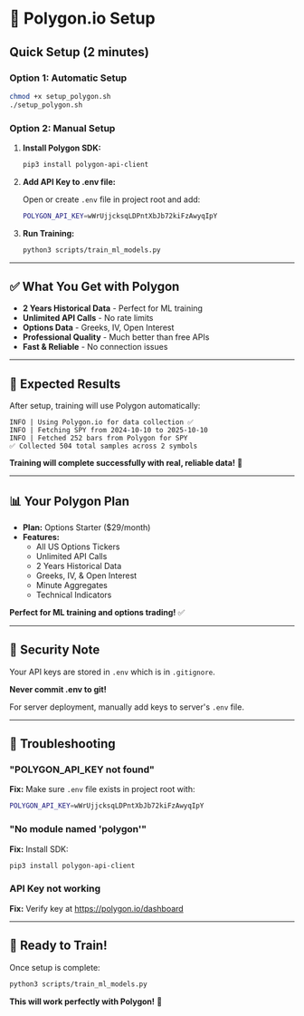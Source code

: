 # 🚀 Polygon.io Setup

## Quick Setup (2 minutes)

### Option 1: Automatic Setup

```bash
chmod +x setup_polygon.sh
./setup_polygon.sh
```

### Option 2: Manual Setup

1. **Install Polygon SDK:**
   ```bash
   pip3 install polygon-api-client
   ```

2. **Add API Key to .env file:**
   
   Open or create `.env` file in project root and add:
   ```bash
   POLYGON_API_KEY=wWrUjjcksqLDPntXbJb72kiFzAwyqIpY
   ```

3. **Run Training:**
   ```bash
   python3 scripts/train_ml_models.py
   ```

---

## ✅ What You Get with Polygon

- **2 Years Historical Data** - Perfect for ML training
- **Unlimited API Calls** - No rate limits
- **Options Data** - Greeks, IV, Open Interest
- **Professional Quality** - Much better than free APIs
- **Fast & Reliable** - No connection issues

---

## 🎯 Expected Results

After setup, training will use Polygon automatically:

```
INFO | Using Polygon.io for data collection ✅
INFO | Fetching SPY from 2024-10-10 to 2025-10-10
INFO | Fetched 252 bars from Polygon for SPY
✅ Collected 504 total samples across 2 symbols
```

**Training will complete successfully with real, reliable data!** 🎉

---

## 📊 Your Polygon Plan

- **Plan:** Options Starter ($29/month)
- **Features:**
  - All US Options Tickers
  - Unlimited API Calls
  - 2 Years Historical Data
  - Greeks, IV, & Open Interest
  - Minute Aggregates
  - Technical Indicators

**Perfect for ML training and options trading!** ✅

---

## 🔐 Security Note

Your API keys are stored in `.env` which is in `.gitignore`.

**Never commit .env to git!**

For server deployment, manually add keys to server's `.env` file.

---

## 🐛 Troubleshooting

### "POLYGON_API_KEY not found"

**Fix:** Make sure `.env` file exists in project root with:
```bash
POLYGON_API_KEY=wWrUjjcksqLDPntXbJb72kiFzAwyqIpY
```

### "No module named 'polygon'"

**Fix:** Install SDK:
```bash
pip3 install polygon-api-client
```

### API Key not working

**Fix:** Verify key at https://polygon.io/dashboard

---

## 🎉 Ready to Train!

Once setup is complete:

```bash
python3 scripts/train_ml_models.py
```

**This will work perfectly with Polygon!** 🚀



